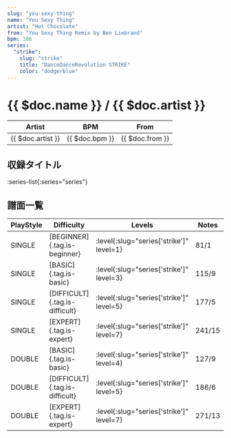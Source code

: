 ```yaml
---
slug: "you-sexy-thing"
name: "You Sexy Thing"
artist: "Hot Chocolate"
from: "You Sexy Thing Remix by Ben Liebrand"
bpm: 106
series:
  "strike":
    slug: "strike"
    title: "DanceDanceRevolution STRIKE"
    color: "dodgerblue"
---
```


# {{ $doc.name }} / {{ $doc.artist }}

|Artist|BPM|From|
|------|---|----|
|{{ $doc.artist }}|{{ $doc.bpm }}|{{ $doc.from }}|

## 収録タイトル

:series-list{:series="series"}

## 譜面一覧

|PlayStyle|Difficulty|Levels|Notes|Movie|
|---------|----------|------|-----|-----|
|SINGLE|[BEGINNER]{.tag.is-beginner}|:level{:slug="series['strike']" level=1}|81/1||
|SINGLE|[BASIC]{.tag.is-basic}|:level{:slug="series['strike']" level=3}|115/9||
|SINGLE|[DIFFICULT]{.tag.is-difficult}|:level{:slug="series['strike']" level=5}|177/5||
|SINGLE|[EXPERT]{.tag.is-expert}|:level{:slug="series['strike']" level=7}|241/15||
|DOUBLE|[BASIC]{.tag.is-basic}|:level{:slug="series['strike']" level=4}|127/9||
|DOUBLE|[DIFFICULT]{.tag.is-difficult}|:level{:slug="series['strike']" level=5}|186/6||
|DOUBLE|[EXPERT]{.tag.is-expert}|:level{:slug="series['strike']" level=7}|271/13||
